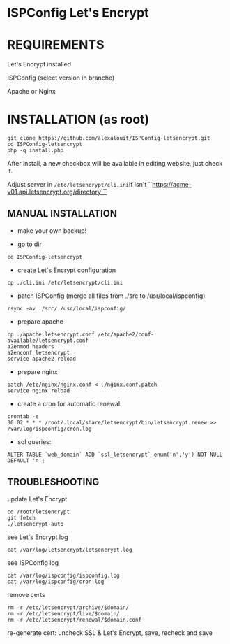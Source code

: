 ISPConfig Let's Encrypt
=========================


# REQUIREMENTS

Let's Encrypt installed

ISPConfig (select version in branche)

Apache or Nginx


# INSTALLATION (as root)

```
git clone https://github.com/alexalouit/ISPConfig-letsencrypt.git
cd ISPConfig-letsencrypt
php -q install.php
```

After install, a new checkbox will be available in editing website, just check it.

Adjust server in ```/etc/letsencrypt/cli.ini```if isn't ``https://acme-v01.api.letsencrypt.org/directory```


## MANUAL INSTALLATION

- make your own backup!

- go to dir
```
cd ISPConfig-letsencrypt
```

- create Let's Encrypt configuration
```
cp ./cli.ini /etc/letsencrypt/cli.ini
```

- patch ISPConfig (merge all files from ./src to /usr/local/ispconfig)
```
rsync -av ./src/ /usr/local/ispconfig/
```

- prepare apache
```
cp ./apache.letsencrypt.conf /etc/apache2/conf-available/letsencrypt.conf
a2enmod headers
a2enconf letsencrypt
service apache2 reload
```

- prepare nginx
```
patch /etc/nginx/nginx.conf < ./nginx.conf.patch
service nginx reload
```

- create a cron for automatic renewal:
```
crontab -e
30 02 * * * /root/.local/share/letsencrypt/bin/letsencrypt renew >> /var/log/ispconfig/cron.log
```

- sql queries:
```
ALTER TABLE `web_domain` ADD `ssl_letsencrypt` enum('n','y') NOT NULL DEFAULT 'n';
```


## TROUBLESHOOTING

update Let's Encrypt
```
cd /root/letsencrypt
git fetch
./letsencrypt-auto
```

see Let's Encrypt log
```
cat /var/log/letsencrypt/letsencrypt.log
```

see ISPConfig log
```
cat /var/log/ispconfig/ispconfig.log
cat /var/log/ispconfig/cron.log
```

remove certs
```
rm -r /etc/letsencrypt/archive/$domain/
rm -r /etc/letsencrypt/live/$domain/
rm -r /etc/letsencrypt/renewal/$domain.conf
```

re-generate cert: uncheck SSL & Let's Encrypt, save, recheck and save
